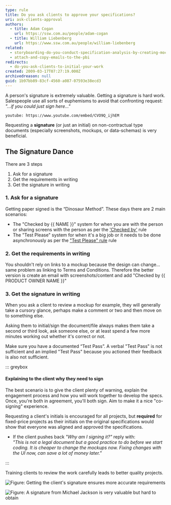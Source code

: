 ```yaml
---
type: rule
title: Do you ask clients to approve your specifications?
uri: ask-clients-approval
authors:
  - title: Adam Cogan
    url: https://ssw.com.au/people/adam-cogan
  - title: William Liebenberg
    url: https://www.ssw.com.au/people/william-liebenberg
related:
  - storyboarding-do-you-conduct-specification-analysis-by-creating-mock-ups
  - attach-and-copy-emails-to-the-pbi
redirects:
  - do-you-ask-clients-to-initial-your-work
created: 2009-03-17T07:27:19.000Z
archivedreason: null
guid: 1b97bb89-83cf-4560-a087-07593e38ecd3
---
```


A person's signature is extremely valuable. Getting a signature is hard work. Salespeople use all sorts of euphemisms to avoid that confronting request: _"...if you could just sign here..."_

<!--endintro-->

`youtube: https://www.youtube.com/embed/CVO9Q_ijhEM`

Requesting a **signature** (or just an initial) on non-contractual type documents (especially screenshots, mockups, or data-schemas) is very beneficial.

## The Signature Dance

There are 3 steps
1. Ask for a signature
2. Get the requirements in writing
3. Get the signature in writing

### 1. Ask for a signature

Getting paper signed is the “Dinosaur Method”. These days there are 2 main scenarios:
- The "Checked by {{ NAME }}" system for when you are with the person or sharing screens with the person as per the ['Checked by'](/checked-by-xxx) rule 
- The "Test Please" system for when it's a big job or it needs to be done asynchronously as per the ["Test Please" rule](/conduct-a-test-please) rule

### 2. Get the requirements in writing

You shouldn't rely on links to a mockup because the design can change... same problem as linking to Terms and Conditions. Therefore the better version is create an email with screenshots/content and add "Checked by {{ PRODUCT OWNER NAME }}"

### 3. Get the signature in writing

When you ask a client to review a mockup for example, they will generally take a cursory glance, perhaps make a comment or two and then move on to something else. 

Asking them to initial/sign the document/file always makes them take a second or third look, ask someone else, or at least spend a few more minutes working out whether it's correct or not.

Make sure you have a documented “Test Pass”. A verbal "Test Pass" is not sufficient and an implied "Test Pass" because you actioned their feedback is also not sufficient.

::: greybox

#### Explaining to the client why they need to sign

The best scenario is to give the client plenty of warning, explain the engagement process and how you will work together to develop the specs. Once, you're both in agreement, you'll both sign. Aim to make it a nice "co-signing" experience. 

Requesting a client's initials is encouraged for all projects, but **required** for fixed-price projects as their initials on the original specifications would show that everyone was aligned and approved the specifications.

- If the client pushes back _"Why am I signing it?"_ reply with:  
  _"This is not a legal document but a good practice to do before we start coding. It is cheaper to change the mockups now. Fixing changes with the UI now, can save a lot of money later."_

:::

Training clients to review the work carefully leads to better quality projects.

![Figure: Getting the client's signature ensures more accurate requirements](/MJ-rule-UI-mockup.jpg)

![Figure: A signature from Michael Jackson is very valuable but hard to obtain](SuccessfulProjects\_Signature.jpg)  
